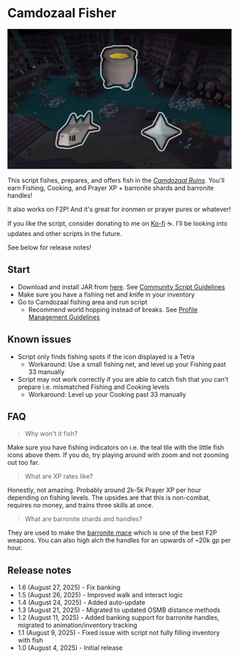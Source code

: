 # Camdozaal Fisher

![img.png](img.png)

This script fishes, prepares, and offers fish in the [_Camdozaal Ruins_](https://oldschool.runescape.wiki/w/Ruins_of_Camdozaal). You'll earn Fishing, Cooking, and Prayer XP + barronite shards and barronite handles!

It also works on F2P! And it's great for ironmen or prayer pures or whatever!

If you like the script, consider donating to me on [Ko-fi](https://ko-fi.com/fruart) ☕. I'll be looking into updates and other scripts in the future.

See below for release notes!

## Start
- Download and install JAR from [here](https://github.com/fru-art/fru-scripts/blob/master/out/artifacts/CamdozaalFisherScript.jar). See [Community Script Guidelines](https://discord.com/channels/736938454478356570/1364978724105355324)
- Make sure you have a fishing net and knife in your inventory
- Go to Camdozaal fishing area and run script
    - Recommend world hopping instead of breaks. See [Profile Management Guidelines](https://discord.com/channels/736938454478356570/1393939764092207134/1393939764092207134)

## Known issues
- Script only finds fishing spots if the icon displayed is a Tetra
  - Workaround: Use a small fishing net, and level up your Fishing past 33 manually
- Script may not work correctly if you are able to catch fish that you can't prepare i.e. mismatched Fishing and Cooking levels
  - Workaround: Level up your Cooking past 33 manually

## FAQ
> Why won't it fish?

Make sure you have fishing indicators on i.e. the teal tile with the little fish icons above them. If you do, try playing around with zoom and not zooming out too far.

> What are XP rates like?

Honestly, not amazing. Probably around 2k-5k Prayer XP per hour depending on fishing levels. The upsides are that this is non-combat, requires no money, and trains three skills at once.

> What are barronite shards and handles?

They are used to make the [barronite mace](https://oldschool.runescape.wiki/w/Barronite_mace) which is one of the best F2P weapons. You can also high alch the handles for an upwards of ~20k gp per hour.

## Release notes
- 1.6 (August 27, 2025) - Fix banking
- 1.5 (August 26, 2025) - Improved walk and interact logic
- 1.4 (August 24, 2025) - Added auto-update
- 1.3 (August 21, 2025) - Migrated to updated OSMB distance methods
- 1.2 (August 11, 2025) - Added banking support for barronite handles, migrated to animation/inventory tracking
- 1.1 (August 9, 2025) - Fixed issue with script not fully filling inventory with fish
- 1.0 (August 4, 2025) - Initial release
